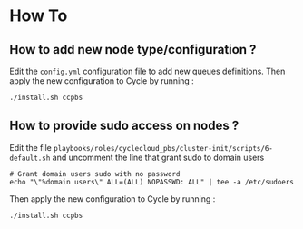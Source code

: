 # How To

## How to add new node type/configuration ?
Edit the `config.yml` configuration file to add new queues definitions. Then apply the new configuration to Cycle by running :
```bash
./install.sh ccpbs
```

## How to provide sudo access on nodes ?
Edit the file `playbooks/roles/cyclecloud_pbs/cluster-init/scripts/6-default.sh` and uncomment the line that grant sudo to domain users
```
# Grant domain users sudo with no password
echo "\"%domain users\" ALL=(ALL) NOPASSWD: ALL" | tee -a /etc/sudoers
```
Then apply the new configuration to Cycle by running :
```bash
./install.sh ccpbs
```